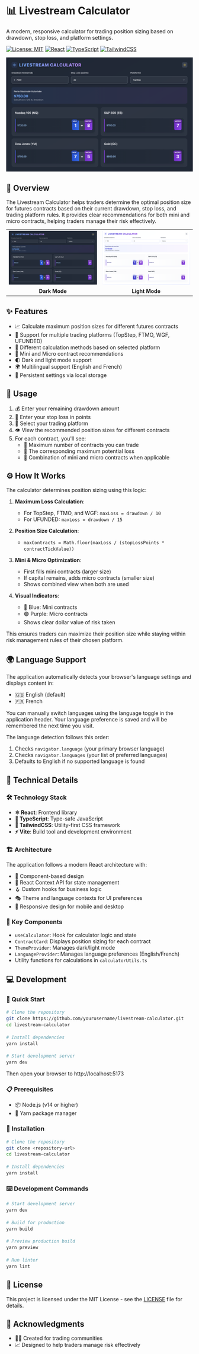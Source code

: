 # 📊 Livestream Calculator

A modern, responsive calculator for trading position sizing based on drawdown, stop loss, and platform settings.

[![License: MIT](https://img.shields.io/badge/License-MIT-yellow.svg)](https://opensource.org/licenses/MIT)
[![React](https://img.shields.io/badge/React-18-blue.svg)](https://reactjs.org/)
[![TypeScript](https://img.shields.io/badge/TypeScript-5.5-blue.svg)](https://www.typescriptlang.org/)
[![TailwindCSS](https://img.shields.io/badge/TailwindCSS-3.4-06B6D4.svg)](https://tailwindcss.com/)

![Livestream Calculator Screenshot](/images/screenshot_dark.png)

## 📱 Overview

The Livestream Calculator helps traders determine the optimal position size for futures contracts based on their current drawdown, stop loss, and trading platform rules. It provides clear recommendations for both mini and micro contracts, helping traders manage their risk effectively.

<div align="center">
  <table>
    <tr>
      <td align="center"><img src="/images/screenshot_dark.png" alt="Dark Mode" width="400"/></td>
      <td align="center"><img src="/images/screenshot_light.png" alt="Light Mode" width="400"/></td>
    </tr>
    <tr>
      <td align="center"><b>Dark Mode</b></td>
      <td align="center"><b>Light Mode</b></td>
    </tr>
  </table>
</div>

## ✨ Features

- 📈 Calculate maximum position sizes for different futures contracts
- 🏢 Support for multiple trading platforms (TopStep, FTMO, WGF, UFUNDED)
- 🧮 Different calculation methods based on selected platform
- 📱 Mini and Micro contract recommendations
- 🌓 Dark and light mode support
- 🌍 Multilingual support (English and French)
- 💾 Persistent settings via local storage

## 🚀 Usage

1. 💰 Enter your remaining drawdown amount
2. 🛑 Enter your stop loss in points
3. 🔄 Select your trading platform
4. 👁️ View the recommended position sizes for different contracts
5. For each contract, you'll see:
   - 🔢 Maximum number of contracts you can trade
   - 💸 The corresponding maximum potential loss
   - 🔄 Combination of mini and micro contracts when applicable

## ⚙️ How It Works

The calculator determines position sizing using this logic:

1. **Maximum Loss Calculation**:
   - For TopStep, FTMO, and WGF: `maxLoss = drawdown / 10`
   - For UFUNDED: `maxLoss = drawdown / 15`

2. **Position Size Calculation**:
   - `maxContracts = Math.floor(maxLoss / (stopLossPoints * contractTickValue))`

3. **Mini & Micro Optimization**:
   - First fills mini contracts (larger size)
   - If capital remains, adds micro contracts (smaller size)
   - Shows combined view when both are used

4. **Visual Indicators**:
   - 🔵 Blue: Mini contracts
   - 🟣 Purple: Micro contracts
   - Shows clear dollar value of risk taken

This ensures traders can maximize their position size while staying within risk management rules of their chosen platform.

## 🌍 Language Support

The application automatically detects your browser's language settings and displays content in:
- 🇬🇧 English (default)
- 🇫🇷 French

You can manually switch languages using the language toggle in the application header. Your language preference is saved and will be remembered the next time you visit.

The language detection follows this order:
1. Checks `navigator.language` (your primary browser language)
2. Checks `navigator.languages` (your list of preferred languages)
3. Defaults to English if no supported language is found

## 🔧 Technical Details

### 🛠️ Technology Stack

- **⚛️ React**: Frontend library
- **📘 TypeScript**: Type-safe JavaScript
- **🎨 TailwindCSS**: Utility-first CSS framework
- **⚡ Vite**: Build tool and development environment

### 🏗️ Architecture

The application follows a modern React architecture with:

- 🧩 Component-based design
- 🔄 React Context API for state management
- 🪝 Custom hooks for business logic
- 🎭 Theme and language contexts for UI preferences
- 📱 Responsive design for mobile and desktop

### 🧩 Key Components

- `useCalculator`: Hook for calculator logic and state
- `ContractCard`: Displays position sizing for each contract
- `ThemeProvider`: Manages dark/light mode
- `LanguageProvider`: Manages language preferences (English/French)
- Utility functions for calculations in `calculatorUtils.ts`

## 💻 Development

### 🚀 Quick Start

```bash
# Clone the repository
git clone https://github.com/yourusername/livestream-calculator.git
cd livestream-calculator

# Install dependencies
yarn install

# Start development server
yarn dev
```

Then open your browser to http://localhost:5173

### 📋 Prerequisites

- 📦 Node.js (v14 or higher)
- 🧶 Yarn package manager

### 🔧 Installation

```bash
# Clone the repository
git clone <repository-url>
cd livestream-calculator

# Install dependencies
yarn install
```

### ⌨️ Development Commands

```bash
# Start development server
yarn dev

# Build for production
yarn build

# Preview production build
yarn preview

# Run linter
yarn lint
```

## 📄 License

This project is licensed under the MIT License - see the [LICENSE](LICENSE) file for details.

## 🙏 Acknowledgments

- 👩‍💻 Created for trading communities
- 📈 Designed to help traders manage risk effectively 